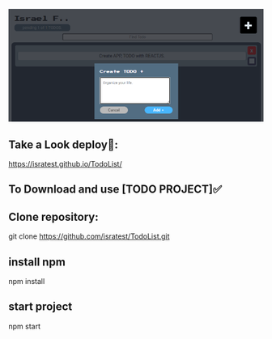 ![alt text](./src/img/todoimage.png)

## Take a Look deploy📱:

https://isratest.github.io/TodoList/

## To Download and use [TODO PROJECT]✅

## Clone repository:

git clone https://github.com/isratest/TodoList.git

## install npm

npm install

## start project

npm start
